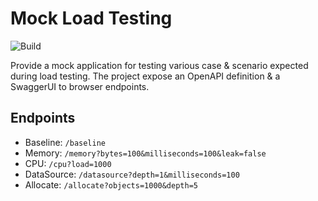 # Mock Load Testing

![Build](https://github.com/Kissy/mock-load-testing/workflows/Build/badge.svg)

Provide a mock application for testing various case & scenario expected during load testing.
The project expose an OpenAPI definition & a SwaggerUI to browser endpoints.

## Endpoints

* Baseline: `/baseline`
* Memory: `/memory?bytes=100&milliseconds=100&leak=false`
* CPU: `/cpu?load=1000`
* DataSource: `/datasource?depth=1&milliseconds=100`
* Allocate: `/allocate?objects=1000&depth=5`
